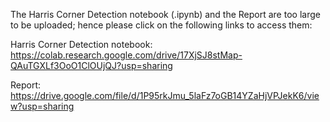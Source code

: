 The Harris Corner Detection notebook (.ipynb) and the Report are too large to be uploaded; hence please click on the following links to access them:

Harris Corner Detection notebook: https://colab.research.google.com/drive/17XjSJ8stMap-QAuTGXLf3OoO1ClOUjQJ?usp=sharing

Report: https://drive.google.com/file/d/1P95rkJmu_5laFz7oGB14YZaHjVPJekK6/view?usp=sharing
